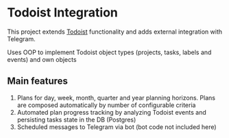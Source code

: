 # Todoist Integration

This project extends [Todoist](https://todoist.com/) functionality and adds external integration with Telegram.

Uses OOP to implement Todoist object types (projects, tasks, labels and events) and own objects

## Main features
1. Plans for day, week, month, quarter and year planning horizons. Plans are composed automatically by number of configurable criteria
2. Automated plan progress tracking by analyzing Todoist events and persisting tasks state in the DB (Postgres)
3. Scheduled messages to Telegram via bot (bot code not included here)

